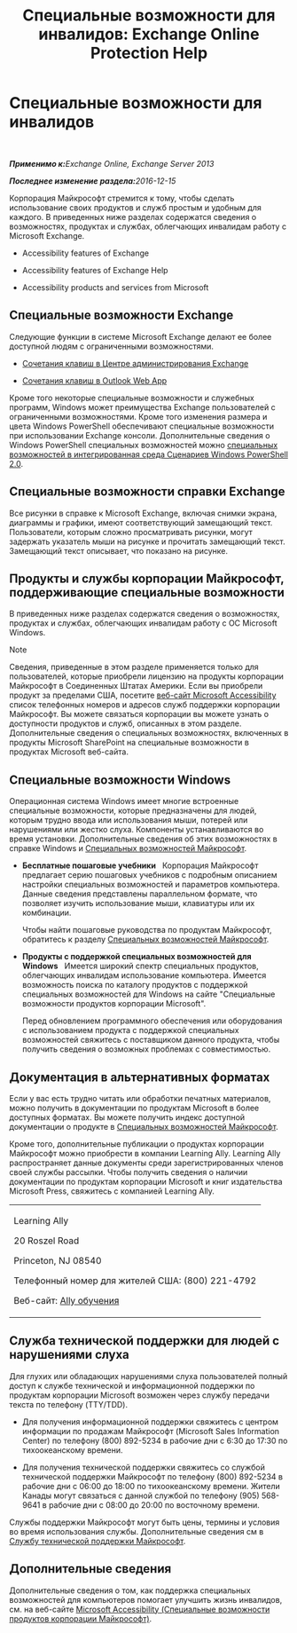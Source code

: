 ﻿---
title: 'Специальные возможности для инвалидов: Exchange Online Protection Help'
TOCTitle: Специальные возможности для инвалидов
ms:assetid: a7203ebd-ffac-4a8d-a2d0-6c8a61c8eeb8
ms:mtpsurl: https://technet.microsoft.com/ru-ru/library/JJ150559(v=EXCHG.150)
ms:contentKeyID: 50487271
ms.date: 05/23/2018
mtps_version: v=EXCHG.150
ms.translationtype: MT
---

# Специальные возможности для инвалидов

 

_<strong>Применимо к:</strong>Exchange Online, Exchange Server 2013_

_<strong>Последнее изменение раздела:</strong>2016-12-15_

Корпорация Майкрософт стремится к тому, чтобы сделать использование своих продуктов и служб простым и удобным для каждого. В приведенных ниже разделах содержатся сведения о возможностях, продуктах и службах, облегчающих инвалидам работу с Microsoft Exchange.

  - Accessibility features of Exchange

  - Accessibility features of Exchange Help

  - Accessibility products and services from Microsoft

## Специальные возможности Exchange

Следующие функции в системе Microsoft Exchange делают ее более доступной людям с ограниченными возможностями.

  - [Сочетания клавиш в Центре администрирования Exchange](https://technet.microsoft.com/ru-ru/library/jj150484\(v=exchg.150\))

  - [Сочетания клавиш в Outlook Web App](https://go.microsoft.com/fwlink/p/?linkid=268079)

Кроме того некоторые специальные возможности и служебных программ, Windows может преимущества Exchange пользователей с ограниченными возможностями. Кроме того изменения размера и цвета Windows PowerShell обеспечивают специальные возможности при использовании Exchange консоли. Дополнительные сведения о Windows PowerShell специальных возможностей можно [специальных возможностей в интегрированная среда Сценариев Windows PowerShell 2.0](https://go.microsoft.com/fwlink/p/?linkid=258240).

## Специальные возможности справки Exchange

Все рисунки в справке к Microsoft Exchange, включая снимки экрана, диаграммы и графики, имеют соответствующий замещающий текст. Пользователи, которым сложно просматривать рисунки, могут задержать указатель мыши на рисунке и прочитать замещающий текст. Замещающий текст описывает, что показано на рисунке.

## Продукты и службы корпорации Майкрософт, поддерживающие специальные возможности

В приведенных ниже разделах содержатся сведения о возможностях, продуктах и службах, облегчающих инвалидам работу с ОС Microsoft Windows.

> [!NOTE]
> Сведения, приведенные в этом разделе применяется только для пользователей, которые приобрели лицензию на продукты корпорации Майкрософт в Соединенных Штатах Америки. Если вы приобрели продукт за пределами США, посетите <a href="https://www.microsoft.com/enable">веб-сайт Microsoft Accessibility</a> список телефонных номеров и адресов служб поддержки корпорации Майкрософт. Вы можете связаться корпорации вы можете узнать о доступности продуктов и служб, описанных в этом разделе. Дополнительные сведения о специальных возможностях, включенных в продукты Microsoft SharePoint на специальные возможности в продуктах Microsoft веб-сайта.


## Специальные возможности Windows

Операционная система Windows имеет многие встроенные специальные возможности, которые предназначены для людей, которым трудно ввода или использования мыши, потерей или нарушениями или жестко слуха. Компоненты устанавливаются во время установки. Дополнительные сведения об этих возможностях в справке Windows и [Специальных возможностей Майкрософт](https://go.microsoft.com/fwlink/p/?linkid=18139).

  - **Бесплатные пошаговые учебники**   Корпорация Майкрософт предлагает серию пошаговых учебников с подробным описанием настройки специальных возможностей и параметров компьютера. Данные сведения представлены параллельном формате, что позволяет изучить использование мыши, клавиатуры или их комбинации.
    
    Чтобы найти пошаговые руководства по продуктам Майкрософт, обратитесь к разделу [Специальных возможностей Майкрософт](https://go.microsoft.com/fwlink/p/?linkid=18139).

  - **Продукты с поддержкой специальных возможностей для Windows**   Имеется широкий спектр специальных продуктов, облегчающих инвалидам использование компьютера. Имеется возможность поиска по каталогу продуктов с поддержкой специальных возможностей для Windows на сайте "Специальные возможности продуктов корпорации Microsoft".
    
    Перед обновлением программного обеспечения или оборудования с использованием продукта с поддержкой специальных возможностей свяжитесь с поставщиком данного продукта, чтобы получить сведения о возможных проблемах с совместимостью.

## Документация в альтернативных форматах

Если у вас есть трудно читать или обработки печатных материалов, можно получить в документации по продуктам Microsoft в более доступных форматах. Вы можете получить индекс доступной документации о продукте в [Специальных возможностей Майкрософт](https://go.microsoft.com/fwlink/p/?linkid=18139).

Кроме того, дополнительные публикации о продуктах корпорации Майкрософт можно приобрести в компании Learning Ally. Learning Ally распространяет данные документы среди зарегистрированных членов своей службы рассылки. Чтобы получить сведения о наличии документации по продуктам корпорации Microsoft и книг издательства Microsoft Press, свяжитесь с компанией Learning Ally.


<table>
<colgroup>
<col style="width: 100%" />
</colgroup>
<tbody>
<tr class="odd">
<td><p>Learning Ally</p>
<p>20 Roszel Road</p>
<p>Princeton, NJ 08540</p>
<p>Телефонный номер для жителей США: (800) 221-4792</p>
<p>Веб-сайт: <a href="https://www.learningally.org/">Ally обучения</a></p></td>
</tr>
</tbody>
</table>


## Служба технической поддержки для людей с нарушениями слуха

Для глухих или обладающих нарушениями слуха пользователей полный доступ к службе технической и информационной поддержки по продуктам корпорации Microsoft возможен через службу передачи текста по телефону (TTY/TDD).

  - Для получения информационной поддержки свяжитесь с центром информации по продажам Майкрософт (Microsoft Sales Information Center) по телефону (800) 892-5234 в рабочие дни с 6:30 до 17:30 по тихоокеанскому времени.

  - Для получения технической поддержки свяжитесь со службой технической поддержки Майкрософт по телефону (800) 892-5234 в рабочие дни с 06:00 до 18:00 по тихоокеанскому времени. Жители Канады могут связаться с данной службой по телефону (905) 568-9641 в рабочие дни с 08:00 до 20:00 по восточному времени.

Службы поддержки Майкрософт могут быть цены, термины и условия во время использования службы. Дополнительные сведения см в [Службу технической поддержки Майкрософт](https://go.microsoft.com/fwlink/p/?linkid=18142).

## Дополнительные сведения

Дополнительные сведения о том, как поддержка специальных возможностей для компьютеров помогает улучшить жизнь инвалидов, см. на веб-сайте [Microsoft Accessibility (Специальные возможности продуктов корпорации Майкрософт)](http://go.microsoft.com/fwlink/p/?linkid=18139).

